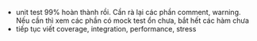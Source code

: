 - unit test 99% hoàn thành rồi. Cần rà lại các phần comment, warning. Nếu cần thì xem các phần có mock test ổn chưa, bắt hết các hàm chưa
- tiếp tục viết coverage, integration, performance, stress